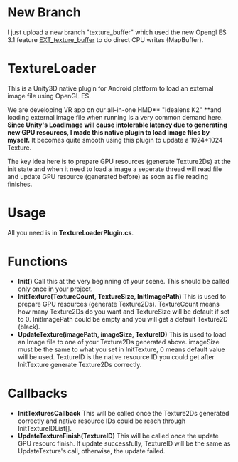 # New Branch
I just upload a new branch "texture_buffer" which used the new Opengl ES 3.1 feature [EXT_texture_buffer](https://www.khronos.org/registry/OpenGL/extensions/EXT/EXT_texture_buffer.txt) to do direct CPU writes (MapBuffer).

# TextureLoader
This is a Unity3D native plugin for Android platform to load an external image file using OpenGL ES.

We are developing VR app on our all-in-one HMD** "Idealens K2" **and loading external image file when running is a very common demand here. **Since Unity's LoadImage will cause intolerable latency due to generating new GPU resources, I made this native plugin to load image files by myself.** It becomes quite smooth using this plugin to update a 1024*1024 Texture.

The key idea here is to prepare GPU resources (generate Texture2Ds) at the init state and when it need to load a image a seperate thread will read file and update GPU resource (generated before) as soon as file reading finishes.

# Usage
All you need is in **TextureLoaderPlugin.cs**.

# Functions
* **Init()**
Call this at the very beginning of your scene. This should be called only once in your project.
* **InitTexture(TextureCount, TextureSize, InitImagePath)**
This is used to prepare GPU resources (generate Texture2Ds). TextureCount means how many Texture2Ds do you want and TextureSize will be default if set to 0. InitImagePath could be empty and you will get a default Texture2D (black).
* **UpdateTexture(imagePath, imageSize, TextureID)**
This is used to load an Image file to one of your Texture2Ds generated above. imageSize must be the same to what you set in InitTexture, 0 means default value will be used. TextureID is the native resource ID you could get after InitTexture generate Texture2Ds correctly.

# Callbacks
* **InitTexturesCallback**
This will be called once the Texture2Ds generated correctly and native resource IDs could be reach through InitTextureIDList[].
* **UpdateTextureFinish(TextureID)**
This will be called once the update GPU resourc finish. If update successfully, TextureID will be the same as UpdateTexture's call, otherwise, the update failed.
